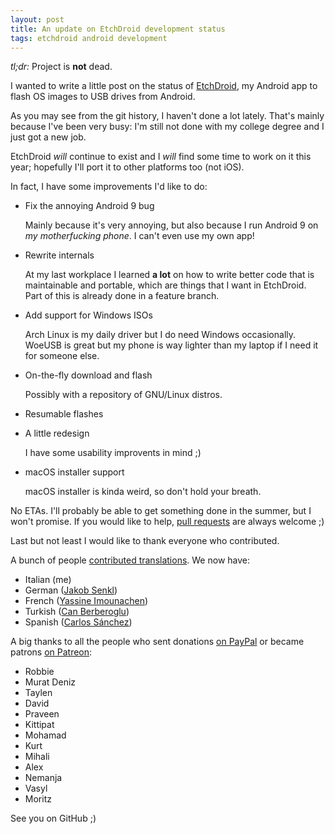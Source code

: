 ```yaml
---
layout: post
title: An update on EtchDroid development status
tags: etchdroid android development
---
```


*tl;dr:* Project is **not** dead.

I wanted to write a little post on the status of [EtchDroid](https://github.com/EtchDroid/EtchDroid), my Android app to flash OS images to USB drives from Android.

As you may see from the git history, I haven't done a lot lately. That's mainly because I've been very busy: I'm still not done with my college degree and I just got a new job.

EtchDroid *will* continue to exist and I *will* find some time to work on it this year; hopefully I'll port it to other platforms too (not iOS).

In fact, I have some improvements I'd like to do:

- Fix the annoying Android 9 bug

  Mainly because it's very annoying, but also because I run Android 9 on *my motherfucking phone*. I can't even use my own app!
- Rewrite internals

  At my last workplace I learned **a lot** on how to write better code that is maintainable and portable, which are things that I want in EtchDroid. Part of this is already done in a feature branch.
- Add support for Windows ISOs

  Arch Linux is my daily driver but I do need Windows occasionally. WoeUSB is great but my phone is way lighter than my laptop if I need it for someone else.
- On-the-fly download and flash

  Possibly with a repository of GNU/Linux distros.
- Resumable flashes
- A little redesign

  I have some usability improvents in mind ;)

- macOS installer support

  macOS installer is kinda weird, so don't hold your breath.

No ETAs. I'll probably be able to get something done in the summer, but I won't promise. If you would like to help, [pull requests](https://github.com/EtchDroid/EtchDroid/pulls) are always welcome ;)

Last but not least I would like to thank everyone who contributed.

A bunch of people [contributed translations](https://etchdroid-l10n.depau.eu/projects/etchdroid/app/). We now have:
- Italian (me)
- German ([Jakob Senkl](https://github.com/fyr77))
- French ([Yassine Imounachen](https://github.com/yassineim))
- Turkish ([Can Berberoglu](https://github.com/Exodus1831))
- Spanish ([Carlos Sánchez](https://github.com/c-sanchez))

A big thanks to all the people who sent donations [on PayPal](https://paypal.me/DavideDepau) or became patrons [on Patreon](https://www.patreon.com/depau):
- Robbie
- Murat Deniz
- Taylen
- David
- Praveen
- Kittipat
- Mohamad
- Kurt
- Mihali
- Alex
- Nemanja
- Vasyl
- Moritz

See you on GitHub ;)
